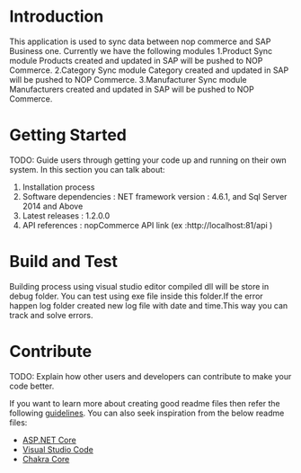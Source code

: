 # Introduction 
This application is used to sync data between nop commerce and SAP Business one. Currently we have the following modules
1.Product Sync module
Products created and updated in SAP will be pushed to NOP Commerce.
2.Category Sync module
Category created and updated in SAP will be pushed to NOP Commerce.
3.Manufacturer Sync module
Manufacturers created and updated in SAP will be pushed to NOP Commerce.

# Getting Started
TODO: Guide users through getting your code up and running on their own system. In this section you can talk about:
1.	Installation process
2.	Software dependencies : NET framework version : 4.6.1, and Sql Server 2014 and Above
3.	Latest releases : 1.2.0.0
5.	API references : nopCommerce API link (ex :http://localhost:81/api )

# Build and Test
Building process using visual studio editor compiled dll will be store in debug folder.
You can test using exe file inside this folder.If the error happen log folder 
created new log file with date and time.This way you can track and solve errors.

# Contribute
TODO: Explain how other users and developers can contribute to make your code better. 

If you want to learn more about creating good readme files then refer the following [guidelines](https://docs.microsoft.com/en-us/azure/devops/repos/git/create-a-readme?view=azure-devops). You can also seek inspiration from the below readme files:
- [ASP.NET Core](https://github.com/aspnet/Home)
- [Visual Studio Code](https://github.com/Microsoft/vscode)
- [Chakra Core](https://github.com/Microsoft/ChakraCore)